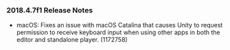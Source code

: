 ### 2018.4.7f1 Release Notes

*   macOS: Fixes an issue with macOS Catalina that causes Unity to request permission to receive keyboard input when using other apps in both the editor and standalone player. (1172758)